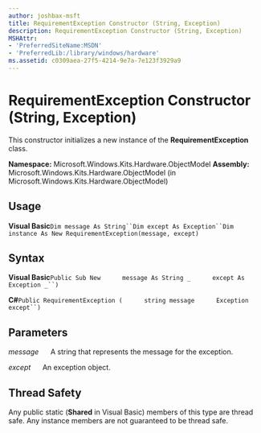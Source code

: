 ```yaml
---
author: joshbax-msft
title: RequirementException Constructor (String, Exception)
description: RequirementException Constructor (String, Exception)
MSHAttr:
- 'PreferredSiteName:MSDN'
- 'PreferredLib:/library/windows/hardware'
ms.assetid: c0309aea-27f5-4214-9e7a-7e123f3929a9
---
```


# RequirementException Constructor (String, Exception)


This constructor initializes a new instance of the **RequirementException** class.

**Namespace:** Microsoft.Windows.Kits.Hardware.ObjectModel **Assembly:** Microsoft.Windows.Kits.Hardware.ObjectModel (in Microsoft.Windows.Kits.Hardware.ObjectModel)

## Usage


**Visual Basic**`Dim message As String``Dim except As Exception``Dim instance As New RequirementException(message, except)`

## Syntax


**Visual Basic**`Public Sub New`           `message As String _`           `except As Exception _``)`

**C#**`Public RequirementException (`           `string message`           `Exception except``)`

## Parameters


*message*      A string that represents the message for the exception.

*except*      An exception object.

## Thread Safety


Any public static (**Shared** in Visual Basic) members of this type are thread safe. Any instance members are not guaranteed to be thread safe.

 

 







